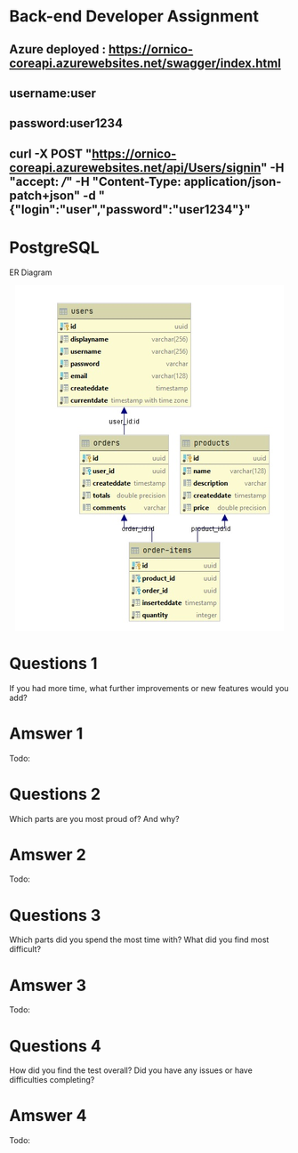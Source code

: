 # **Back-end Developer Assignment**

## Azure deployed : https://ornico-coreapi.azurewebsites.net/swagger/index.html

## username:user
## password:user1234
## curl -X POST "https://ornico-coreapi.azurewebsites.net/api/Users/signin" -H  "accept: */*" -H  "Content-Type: application/json-patch+json" -d "{\"login\":\"user\",\"password\":\"user1234\"}"

# PostgreSQL 
ER Diagram

<p align="center">
<img src="src/core/ornico-core.api/0.Docs/schema.jpg"/>
</p>

# Questions 1
If you had more time, what further improvements or new features would you add?
# Amswer 1
Todo:

# Questions 2
Which parts are you most proud of? And why?
# Amswer 2
Todo:

# Questions 3
Which parts did you spend the most time with? What did you find most difficult?
# Amswer 3
Todo:

# Questions 4
How did you find the test overall? Did you have any issues or have difficulties completing?
# Amswer 4
Todo:
